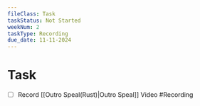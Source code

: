 ```yaml
---
fileClass: Task
taskStatus: Not Started
weekNum: 2
taskType: Recording
due_date: 11-11-2024
---
```



# Task
- [ ] Record [[Outro Speal(Rust)|Outro Speal]] Video #Recording
